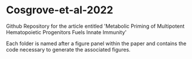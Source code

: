 # Cosgrove-et-al-2022
Github Repository for the article entitled 'Metabolic Priming of Multipotent Hematopoietic Progenitors Fuels Innate Immunity'

Each folder is named after a figure panel within the paper and contains the code necessary to generate the associated figures. 

